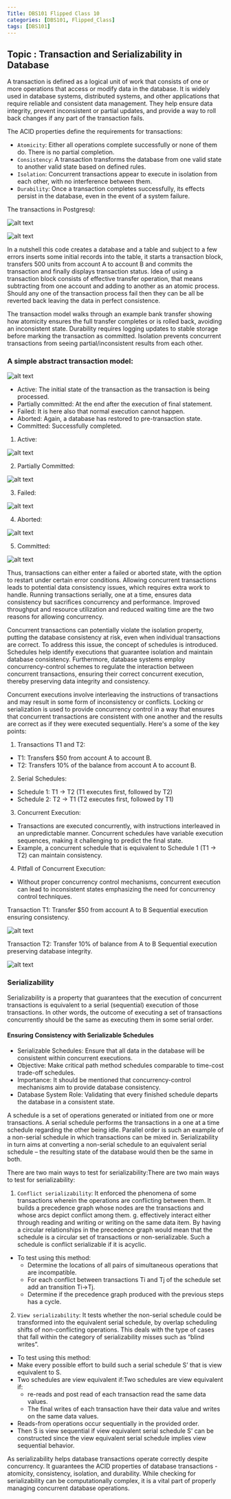 ```yaml
---
Title: DBS101 Flipped Class 10
categories: [DBS101, Flipped_Class]
tags: [DBS101]
---
```


## Topic : Transaction and Serializability in Database

A transaction is defined as a logical unit of work that consists of one or more operations that access or modify data in the database. It is widely used in database systems, distributed systems, and other applications that require reliable and consistent data management. They help ensure data integrity, prevent inconsistent or partial updates, and provide a way to roll back changes if any part of the transaction fails.

The ACID properties define the requirements for transactions:
- `Atomicity`: Either all operations complete successfully or none of them do. There is no partial completion.
- `Consistency`: A transaction transforms the database from one valid state to another valid state based on defined rules.
- `Isolation`: Concurrent transactions appear to execute in isolation from each other, with no interference between them.
- `Durability`: Once a transaction completes successfully, its effects persist in the database, even in the event of a system failure.

The transactions in Postgresql:

![alt text](../assets/FC10-1.png)

![alt text](../assets/FC10-2.png)

In a nutshell this code creates a database and a table and subject to a few errors inserts some initial records into the table, it starts a transaction block, transfers 500 units from account A to account B and commits the transaction and finally displays transaction status. Idea of using a transaction block consists of effective transfer operation, that means subtracting from one account and adding to another as an atomic process. Should any one of the transaction process fail then they can be all be reverted back leaving the data in perfect consistence. 

The transaction model walks through an example bank transfer showing how atomicity ensures the full transfer completes or is rolled back, avoiding an inconsistent state. Durability requires logging updates to stable storage before marking the transaction as committed. Isolation prevents concurrent transactions from seeing partial/inconsistent results from each other.

### A simple abstract transaction model: 

![alt text](../assets/FC10-0.png)

- Active: The initial state of the transaction as the transaction is being processed. 
- Partially committed: At the end after the execution of final statement. 
- Failed: It is here also that normal execution cannot happen. 
- Aborted: Again, a database has restored to pre-transaction state. 
- Committed: Successfully completed. 

1. Active:

![alt text](../assets/FC10-3.png)

2. Partially Committed:

![alt text](../assets/FC10-4.png)

3. Failed:

![alt text](../assets/FC10-5.png)

4. Aborted:

![alt text](../assets/FC10-6.png)

5. Committed:

![alt text](../assets/FC10-7.png)

Thus, transactions can either enter a failed or aborted state, with the option to restart under certain error conditions. Allowing concurrent transactions leads to potential data consistency issues, which requires extra work to handle. Running transactions serially, one at a time, ensures data consistency but sacrifices concurrency and performance.
Improved throughput and resource utilization and reduced waiting time are the two reasons for allowing
concurrency.

Concurrent transactions can potentially violate the isolation property, putting the database consistency at risk, even when individual transactions are correct. To address this issue, the concept of schedules is introduced. Schedules help identify executions that guarantee isolation and maintain database consistency. Furthermore, database systems employ concurrency-control schemes to regulate the interaction between concurrent transactions, ensuring their correct concurrent execution, thereby preserving data integrity and consistency.

Concurrent executions involve interleaving the instructions of transactions and may result in some form of inconsistency or conflicts. Locking or serialization is used to provide concurrency control in a way that ensures that concurrent transactions are consistent with one another and the results are correct as if they were executed sequentially. 
Here's a some of the key points:

1. Transactions T1 and T2:
  - T1: Transfers $50 from account A to account B.
  - T2: Transfers 10% of the balance from account A to account B.

2. Serial Schedules:
  - Schedule 1: T1 → T2 (T1 executes first, followed by T2)
  - Schedule 2: T2 → T1 (T2 executes first, followed by T1)

3. Concurrent Execution:
  - Transactions are executed concurrently, with instructions interleaved in an unpredictable manner. Concurrent schedules have variable execution sequences, making it challenging to predict the final state.
  - Example, a concurrent schedule that is equivalent to Schedule 1 (T1 → T2) can maintain consistency.

4. Pitfall of Concurrent Execution:
 - Without proper concurrency control mechanisms, concurrent execution can lead to inconsistent states emphasizing the need for concurrency control techniques.

Transaction T1: Transfer $50 from account A to B
Sequential execution ensuring consistency.

![alt text](../assets/FC10-8.png)

Transaction T2: Transfer 10% of balance from A to B
Sequential execution preserving database integrity.

![alt text](../assets/FC10-9.png)

### Serializability

Serializability is a property that guarantees that the execution of concurrent transactions is equivalent to a serial (sequential) execution of those transactions. In other words, the outcome of executing a set of transactions concurrently should be the same as executing them in some serial order.

#### Ensuring Consistency with Serializable Schedules
- Serializable Schedules: Ensure that all data in the database will be consistent within concurrent executions. 
- Objective: Make critical path method schedules comparable to time-cost trade-off schedules. 
- Importance: It should be mentioned that concurrency-control mechanisms aim to provide database consistency. 
- Database System Role: Validating that every finished schedule departs the database in a consistent state. 

A schedule is a set of operations generated or initiated from one or more transactions. A serial schedule performs the transactions in a one at a time schedule regarding the other being idle. Parallel order is such an example of a non-serial schedule in which transactions can be mixed in. Serializability in turn aims at converting a non-serial schedule to an equivalent serial schedule – the resulting state of the database would then be the same in both.

There are two main ways to test for serializability:There are two main ways to test for serializability:
 
1. `Conflict serializability`:
 It enforced the phenomena of some transactions wherein the operations are conflicting between them. It builds a precedence graph whose nodes are the transactions and whose arcs depict conflict among them. g. effectively interact either through reading and writing or writing on the same data item. By having a circular relationships in the precedence graph would mean that the schedule is a circular set of transactions or non-serializable. Such a schedule is conflict serializable if it is acyclic.
 - To test using this method:
   - Determine the locations of all pairs of simultaneous operations that are incompatible.
   - For each conflict between transactions Ti and Tj of the schedule set add an transition Ti->Tj.
   - Determine if the precedence graph produced with the previous steps has a cycle.
 
2. `View serializability`:
It tests whether the non-serial schedule could be transformed into the equivalent serial schedule, by overlap scheduling shifts of non-conflicting operations. This deals with the type of cases that fall within the category of serializability misses such as “blind writes”.
 
- To test using this method:
 - Make every possible effort to build such a serial schedule S’ that is view equivalent to S.
 - Two schedules are view equivalent if:Two schedules are view equivalent if:
   - re-reads and post read of each transaction read the same data values.
   - The final writes of each transaction have their data value and writes on the same data values.
 - Reads-from operations occur sequentially in the provided order.
 - Then S is view sequential if view equivalent serial schedule S’ can be constructed since the view equivalent serial schedule implies view sequential behavior.

As serializability helps database transactions operate correctly despite concurrency. It guarantees the ACID properties of database transactions - atomicity, consistency, isolation, and durability. While checking for serializability can be computationally complex, it is a vital part of properly managing concurrent database operations.


























